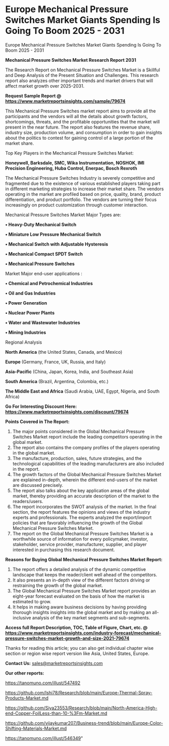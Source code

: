 # Europe Mechanical Pressure Switches Market Giants Spending Is Going To Boom 2025 - 2031
Europe Mechanical Pressure Switches Market Giants Spending Is Going To Boom 2025 - 2031

<strong>Mechanical Pressure Switches Market Research Report 2031</strong>

The Research Report on Mechanical Pressure Switches Market is a Skillful and Deep Analysis of the Present Situation and Challenges. This research report also analyzes other important trends and market drivers that will affect market growth over 2025-2031.

<strong>Request Sample Report @ <a href=https://www.marketreportsinsights.com/sample/79674>https://www.marketreportsinsights.com/sample/79674</a></strong>

This Mechanical Pressure Switches market report aims to provide all the participants and the vendors will all the details about growth factors, shortcomings, threats, and the profitable opportunities that the market will present in the near future. The report also features the revenue share, industry size, production volume, and consumption in order to gain insights about the politics to contest for gaining control of a large portion of the market share.

Top Key Players in the Mechanical Pressure Switches Market:

<strong>Honeywell, Barksdale, SMC, Wika Instrumentation, NOSHOK, IMI Precision Engineering, Huba Control, Enerpac, Bosch Rexroth</strong>

The Mechanical Pressure Switches Industry is severely competitive and fragmented due to the existence of various established players taking part in different marketing strategies to increase their market share. The vendors operating in the market are profiled based on price, quality, brand, product differentiation, and product portfolio. The vendors are turning their focus increasingly on product customization through customer interaction.

Mechanical Pressure Switches Market Major Types are:

<strong>• Heavy-Duty Mechanical Switch

• Miniature Low Pressure Mechanical Switch

• Mechanical Switch with Adjustable Hysteresis

• Mechanical Compact SPDT Switch

• Mechanical Pressure Switches</strong>

Market Major end-user applications :

<strong>• Chemical and Petrochemical Industries

• Oil and Gas Industries

• Power Generation

• Nuclear Power Plants

• Water and Wastewater Industries

• Mining Industries</strong>

Regional Analysis

</u><strong><b>North America</b></strong> (the United States, Canada, and Mexico)

<strong><b>Europe </b></strong>(Germany, France, UK, Russia, and Italy)

<strong><b>Asia-Pacific</b></strong> (China, Japan, Korea, India, and Southeast Asia)

<strong><b>South America</b></strong> (Brazil, Argentina, Colombia, etc.)

<strong><b>The Middle East and Africa</b></strong> (Saudi Arabia, UAE, Egypt, Nigeria, and South Africa)

<strong>Go For Interesting Discount Here: <a href=https://www.marketreportsinsights.com/discount/79674>https://www.marketreportsinsights.com/discount/79674</a></strong>

<strong>Points Covered in The Report:</strong>
<ol>
  <li>The major points considered in the Global Mechanical Pressure Switches Market report include the leading competitors operating in the global market.</li>
  <li>The report also contains the company profiles of the players operating in the global market.</li>
  <li>The manufacture, production, sales, future strategies, and the technological capabilities of the leading manufacturers are also included in the report.</li>
  <li>The growth factors of the Global Mechanical Pressure Switches Market are explained in-depth, wherein the different end-users of the market are discussed precisely.</li>
  <li>The report also talks about the key application areas of the global market, thereby providing an accurate description of the market to the readers/users.</li>
  <li>The report incorporates the SWOT analysis of the market. In the final section, the report features the opinions and views of the industry experts and professionals. The experts analyzed the export/import policies that are favorably influencing the growth of the Global Mechanical Pressure Switches Market.</li>
  <li>The report on the Global Mechanical Pressure Switches Market is a worthwhile source of information for every policymaker, investor, stakeholder, service provider, manufacturer, supplier, and player interested in purchasing this research document.</li>
</ol>
<strong>Reasons for Buying Global Mechanical Pressure Switches Market Report:</strong>

<ol>
  <li>The report offers a detailed analysis of the dynamic competitive landscape that keeps the reader/client well ahead of the competitors.</li>
  <li>It also presents an in-depth view of the different factors driving or restraining the growth of the global market.</li>
  <li>The Global Mechanical Pressure Switches Market report provides an eight-year forecast evaluated on the basis of how the market is estimated to grow.</li>
  <li>It helps in making aware business decisions by having providing thorough insights insights into the global market and by making an all-inclusive analysis of the key market segments and sub-segments.</li>
</ol>
<strong>Access full Report Description, TOC, Table of Figure, Chart, etc. @ <a href=https://www.marketreportsinsights.com/industry-forecast/mechanical-pressure-switches-market-growth-and-size-2021-79674>https://www.marketreportsinsights.com/industry-forecast/mechanical-pressure-switches-market-growth-and-size-2021-79674</a></strong>


Thanks for reading this article; you can also get individual chapter wise section or region wise report version like Asia, United States, Europe.

<strong>Contact Us:</strong>
sales@marketreportsinsights.com

<strong>Our other reports:</strong>

<a href=https://tanomuno.com/illust/547492>https://tanomuno.com/illust/547492</a>

<a href=https://github.com/Ishi78/Research/blob/main/Europe-Thermal-Spray-Products-Market.md>https://github.com/Ishi78/Research/blob/main/Europe-Thermal-Spray-Products-Market.md</a>

<a href=https://github.com/Siya23553/Research/blob/main/North-America-High-end-Copper-FoilLess-than-10-%3Fm-Market.md>https://github.com/Siya23553/Research/blob/main/North-America-High-end-Copper-FoilLess-than-10-%3Fm-Market.md</a>

<a href=https://github.com/vijaykumar207/Business-trend/blob/main/Europe-Color-Shifting-Materials-Market.md>https://github.com/vijaykumar207/Business-trend/blob/main/Europe-Color-Shifting-Materials-Market.md</a>

<a href=https://tanomuno.com/illust/546349>https://tanomuno.com/illust/546349</a>"
